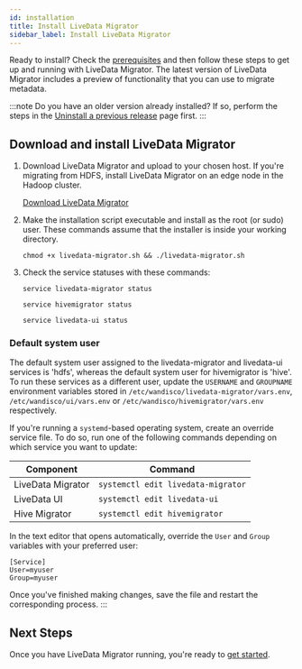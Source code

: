 ```yaml
---
id: installation
title: Install LiveData Migrator
sidebar_label: Install LiveData Migrator
---
```


Ready to install? Check the [prerequisites](./prereqs.md) and then follow these steps to get up and running with LiveData Migrator. The latest version of LiveData Migrator includes a preview of functionality that you can use to migrate metadata.

:::note
Do you have an older version already installed? If so, perform the steps in the [Uninstall a previous release](./uninstall.md) page first.
:::

## Download and install LiveData Migrator

1. Download LiveData Migrator and upload to your chosen host. If you're migrating from HDFS, install LiveData Migrator on an edge node in the Hadoop cluster.

   <div class="download">
   <a href="https://www2.wandisco.com/ldm-trial">Download LiveData Migrator</a>
   </div>

1. Make the installation script executable and install as the root (or sudo) user. These commands assume that the installer is inside your working directory.

   ```text
   chmod +x livedata-migrator.sh && ./livedata-migrator.sh
   ```

1. Check the service statuses with these commands:

   ```text
   service livedata-migrator status
   ```

   ```text
   service hivemigrator status
   ```

   ```text
   service livedata-ui status
   ```

### Default system user

The default system user assigned to the livedata-migrator and livedata-ui services is 'hdfs', whereas the default system user for hivemigrator is 'hive'. To run these services as a different user, update the `USERNAME` and `GROUPNAME` environment variables stored in `/etc/wandisco/livedata-migrator/vars.env`, `/etc/wandisco/ui/vars.env` or `/etc/wandisco/hivemigrator/vars.env` respectively.

If you're running a `systemd`-based operating system, create an override service file. To do so, run one of the following commands depending on which service you want to update:

| Component | Command |
| -------- | -------- |
| LiveData Migrator | `systemctl edit livedata-migrator` |
| LiveData UI | `systemctl edit livedata-ui` |
| Hive Migrator | `systemctl edit hivemigrator` |

In the text editor that opens automatically, override the `User` and `Group` variables with your preferred user:

```text="Example"
[Service]
User=myuser
Group=myuser
```

Once you've finished making changes, save the file and restart the corresponding process.
:::

## Next Steps

Once you have LiveData Migrator running, you're ready to [get started](./get-started.md).
